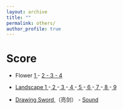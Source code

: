 ```yaml
---
layout: archive
title: ""
permalink: others/
author_profile: true
---
```

# Score
- Flower <a href="/files/Flower/1.png"> 1  </a>   - <a href="/files/Flower/2.png"> 2 - <a href="/files/Flower/3.png"> 3 - <a href="/files/Flower/3.png"> 4 

- Landscape <a href="/files/Landscape/1.png"> 1 </a> -<a href="/files/Landscape/2.png"> 2 </a> -<a href="/files/Landscape/2.png"> 3 </a> -<a href="/files/Landscape/4.png"> 4 </a> -<a href="/files/Landscape/5.png"> 5 </a> -<a href="/files/Landscape/6.png"> 6 </a> -<a href="/files/Landscape/7.png"> 7 </a> -<a href="/files/Landscape/8.png"> 8 </a> -<a href="/files/Landscape/9.png"> 9 </a> 

 - <a href="/files/liangjian_guitar.pdf"> Drawing Sword </a>（亮剑）  - [Sound](https://ypei1.github.io/files/liangjian.mp3)
  

<!--   
 
 
I am a PhD student in Economics at the [Universtity of Houston](https://www.uh.edu/class/economics/).  I am interested in topics related to International trade, Spatial Economics, and Macroeconometrics.

  <details>
  <summary>score</summary>
  <a href="/files/Flower"> score </a>. 
  </details>
 
 [PDF](http://example.com/) &nbsp; [Slides](/files/paper1.pdf)  -->
 
